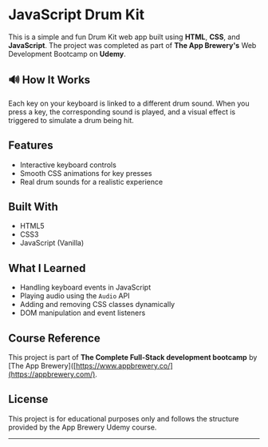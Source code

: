 # JavaScript Drum Kit

This is a simple and fun Drum Kit web app built using **HTML**, **CSS**, and **JavaScript**. The project was completed as part of **The App Brewery's** Web Development Bootcamp on **Udemy**.

## 🔊 How It Works

Each key on your keyboard is linked to a different drum sound. When you press a key, the corresponding sound is played, and a visual effect is triggered to simulate a drum being hit.

##  Features

- Interactive keyboard controls
- Smooth CSS animations for key presses
- Real drum sounds for a realistic experience

## Built With

- HTML5
- CSS3
- JavaScript (Vanilla)

## What I Learned

- Handling keyboard events in JavaScript
- Playing audio using the `Audio` API
- Adding and removing CSS classes dynamically
- DOM manipulation and event listeners

## Course Reference

This project is part of **The Complete Full-Stack development bootcamp** by [The App Brewery]([https://www.appbrewery.co/](https://appbrewery.com/).

## License

This project is for educational purposes only and follows the structure provided by the App Brewery Udemy course.

---
